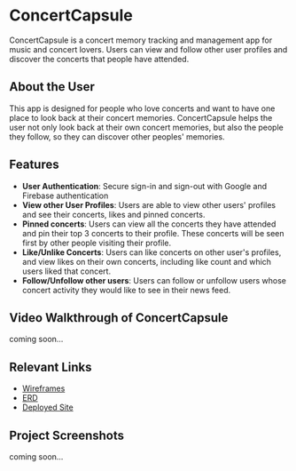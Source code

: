 # ConcertCapsule
ConcertCapsule is a concert memory tracking and management app for music and concert lovers. Users can view and follow other user profiles and discover the concerts that people have attended.

## About the User
This app is designed for people who love concerts and want to have one place to look back at their concert memories. ConcertCapsule helps the user not only look back at their own concert memories, but also the people they follow, so they can discover other peoples' memories.

## Features
- **User Authentication**: Secure sign-in and sign-out with Google and Firebase authentication
- **View other User Profiles**: Users are able to view other users' profiles and see their concerts, likes and pinned concerts.
- **Pinned concerts**: Users can view all the concerts they have attended and pin their top 3 concerts to their profile. These concerts will be seen first by other people visiting their profile.
- **Like/Unlike Concerts**: Users can like concerts on other user's profiles, and view likes on their own concerts, including like count and which users liked that concert.
- **Follow/Unfollow other users**: Users can follow or unfollow users whose concert activity they would like to see in their news feed.

## Video Walkthrough of ConcertCapsule
coming soon...

## Relevant Links
- [Wireframes](https://www.figma.com/design/Eac52IcY8zqCQcNb00RHfx/Final-Capstone-Wireframes?node-id=0-1&p=f)
- [ERD](https://dbdiagram.io/d/GLOTZBACH-FINAL-CAPSTONE-ERD-6822906e5b2fc4582f4b6b01)
- [Deployed Site](https://www.concertcapsule.com/)

## Project Screenshots
coming soon...
